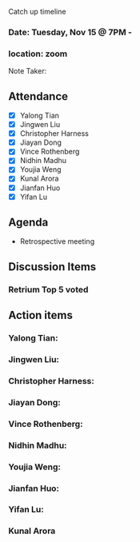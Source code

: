 Catch up timeline

### Date: Tuesday, Nov 15 @ 7PM -

### location: zoom

Note Taker:

## Attendance

- [x] Yalong Tian
- [x] Jingwen Liu
- [x] Christopher Harness
- [x] Jiayan Dong
- [x] Vince Rothenberg
- [x] Nidhin Madhu
- [x] Youjia Weng
- [x] Kunal Arora
- [x] Jianfan Huo
- [x] Yifan Lu

## Agenda

- Retrospective meeting

## Discussion Items

### Retrium Top 5 voted

## Action items

### Yalong Tian:

### Jingwen Liu:

### Christopher Harness:

### Jiayan Dong:

### Vince Rothenberg:

### Nidhin Madhu:

### Youjia Weng:

### Jianfan Huo:

### Yifan Lu:

### Kunal Arora
